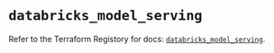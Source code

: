 # `databricks_model_serving`

Refer to the Terraform Registory for docs: [`databricks_model_serving`](https://registry.terraform.io/providers/databricks/databricks/1.24.0/docs/resources/model_serving).
